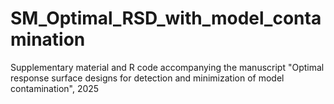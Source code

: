 # SM_Optimal_RSD_with_model_contamination
Supplementary material and R code accompanying the manuscript "Optimal response surface designs for detection and minimization of model contamination", 2025
